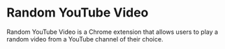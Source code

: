 # Random YouTube Video

Random YouTube Video is a Chrome extension that allows users to play a random video from a YouTube channel of their choice.